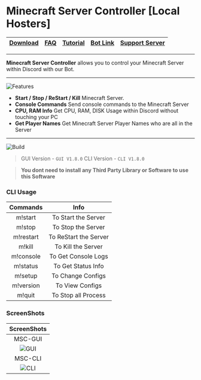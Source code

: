 # Minecraft Server Controller [Local Hosters]

| [Download](https://github.com/Minecraft-Server-Controller/Local-Hosters-Software/releases) | [FAQ](https://github.com/Minecraft-Server-Controller/Local-Hosters-Software/blob/main/FAQ.md) | [Tutorial](https://www.youtube.com/channel/UCZtd2QzjWBmblc2lMFt_NHQ/featured) | [Bot Link](https://discord.com/oauth2/authorize?client_id=850756148536672277&permissions=3490184304&scope=applications.commands%20bot) | [Support Server](https://discord.gg/DpcpgsEFbn) |
| :---: | :---: | :---: | :---: | :---: |

</div>

---

**Minecraft Server Controller** allows you to control your Minecraft Server within Discord with our Bot. 

---
![Features](https://s12.directupload.net/images/200907/9m8qldwi.png)
- **Start / Stop / ReStart / Kill** Minecraft Server.
- **Console Commands** Send console commands to the Minecraft Server
- **CPU, RAM Info** Get CPU, RAM, DISK Usage within Discord without touching your PC
- **Get Player Names** Get Minecraft Server Player Names who are all in the Server
---

![Build](https://s12.directupload.net/images/200907/5j3544ai.png)

> GUI Version - `GUI V1.8.0`
> CLI Version - `CLI V1.8.0`

>  __You dont need to install any Third Party Library or Software to use this Software__

### CLI Usage
| Commands | Info |
| :---: | :---: |
| m!start | To Start the Server |
| m!stop | To Stop the Server |
| m!restart | To ReStart the Server |
| m!kill | To Kill the Server |
| m!console | To Get Console Logs |
| m!status | To Get Status Info |
| m!setup | To Change Configs |
| m!version | To View Configs |
| m!quit | To Stop all Process |

### ScreenShots

| ScreenShots |
| :---: |
| MSC-GUI |
| ![GUI](https://user-images.githubusercontent.com/64340067/147624573-5569c592-b668-4561-be68-827ac02bad7c.png) |
| MSC-CLI |
| ![CLI](https://user-images.githubusercontent.com/64340067/147323425-e7ef3e58-c3fb-4b72-94b8-1605e5d5b496.png) | 

